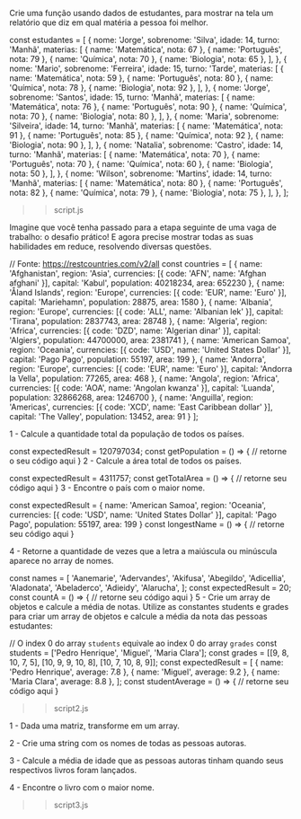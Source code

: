 Crie uma função usando dados de estudantes, para mostrar na tela um relatório que diz em qual matéria a pessoa foi melhor.

const estudantes = [
  {
    nome: 'Jorge',
    sobrenome: 'Silva',
    idade: 14,
    turno: 'Manhã',
    materias: [
      { name: 'Matemática', nota: 67 },
      { name: 'Português', nota: 79 },
      { name: 'Química', nota: 70 },
      { name: 'Biologia', nota: 65 },
    ],
  },
  {
    nome: 'Mario',
    sobrenome: 'Ferreira',
    idade: 15,
    turno: 'Tarde',
    materias: [
      { name: 'Matemática', nota: 59 },
      { name: 'Português', nota: 80 },
      { name: 'Química', nota: 78 },
      { name: 'Biologia', nota: 92 },
    ],
  },
  {
    nome: 'Jorge',
    sobrenome: 'Santos',
    idade: 15,
    turno: 'Manhã',
    materias: [
      { name: 'Matemática', nota: 76 },
      { name: 'Português', nota: 90 },
      { name: 'Química', nota: 70 },
      { name: 'Biologia', nota: 80 },
    ],
  },
  {
    nome: 'Maria',
    sobrenome: 'Silveira',
    idade: 14,
    turno: 'Manhã',
    materias: [
      { name: 'Matemática', nota: 91 },
      { name: 'Português', nota: 85 },
      { name: 'Química', nota: 92 },
      { name: 'Biologia', nota: 90 },
    ],
  },
  {
    nome: 'Natalia',
    sobrenome: 'Castro',
    idade: 14,
    turno: 'Manhã',
    materias: [
      { name: 'Matemática', nota: 70 },
      { name: 'Português', nota: 70 },
      { name: 'Química', nota: 60 },
      { name: 'Biologia', nota: 50 },
    ],
  },
  {
    nome: 'Wilson',
    sobrenome: 'Martins',
    idade: 14,
    turno: 'Manhã',
    materias: [
      { name: 'Matemática', nota: 80 },
      { name: 'Português', nota: 82 },
      { name: 'Química', nota: 79 },
      { name: 'Biologia', nota: 75 },
    ],
  },
];

>>script.js

Imagine que você tenha passado para a etapa seguinte de uma vaga de trabalho: o desafio prático! E agora precise mostrar todas as suas habilidades em reduce, resolvendo diversas questões.

// Fonte: <https://restcountries.com/v2/all>
const countries = [
  {
    name: 'Afghanistan',
    region: 'Asia',
    currencies: [{ code: 'AFN', name: 'Afghan afghani' }],
    capital: 'Kabul',
    population: 40218234,
    area: 652230
  },
  {
    name: 'Åland Islands',
    region: 'Europe',
    currencies: [{ code: 'EUR', name: 'Euro' }],
    capital: 'Mariehamn',
    population: 28875,
    area: 1580
  },
  {
    name: 'Albania',
    region: 'Europe',
    currencies: [{ code: 'ALL', name: 'Albanian lek' }],
    capital: 'Tirana',
    population: 2837743,
    area: 28748
  },
  {
    name: 'Algeria',
    region: 'Africa',
    currencies: [{ code: 'DZD', name: 'Algerian dinar' }],
    capital: 'Algiers',
    population: 44700000,
    area: 2381741
  },
  {
    name: 'American Samoa',
    region: 'Oceania',
    currencies: [{ code: 'USD', name: 'United States Dollar' }],
    capital: 'Pago Pago',
    population: 55197,
    area: 199
  },
  {
    name: 'Andorra',
    region: 'Europe',
    currencies: [{ code: 'EUR', name: 'Euro' }],
    capital: 'Andorra la Vella',
    population: 77265,
    area: 468
  },
  {
    name: 'Angola',
    region: 'Africa',
    currencies: [{ code: 'AOA', name: 'Angolan kwanza' }],
    capital: 'Luanda',
    population: 32866268,
    area: 1246700
  },
  {
    name: 'Anguilla',
    region: 'Americas',
    currencies: [{ code: 'XCD', name: 'East Caribbean dollar' }],
    capital: 'The Valley',
    population: 13452,
    area: 91
  }
];

1 - Calcule a quantidade total da população de todos os países.

const expectedResult = 120797034;
const getPopulation = () => {
 // retorne o seu código aqui
}
2 - Calcule a área total de todos os países.

const expectedResult = 4311757;
const getTotalArea = () => {
// retorne seu código aqui
}
3 - Encontre o país com o maior nome.

const expectedResult = {
  name: 'American Samoa',
  region: 'Oceania',
  currencies: [{ code: 'USD', name: 'United States Dollar' }],
  capital: 'Pago Pago',
  population: 55197,
  area: 199
}
const longestName = () => {
  // retorne seu código aqui
}

4 - Retorne a quantidade de vezes que a letra a maiúscula ou minúscula aparece no array de nomes.

const names = [
  'Aanemarie', 'Adervandes', 'Akifusa',
  'Abegildo', 'Adicellia', 'Aladonata',
  'Abeladerco', 'Adieidy', 'Alarucha',
];
const expectedResult = 20;
const countA = () => {
  // retorne seu código aqui
}
5 - Crie um array de objetos e calcule a média de notas. Utilize as constantes students e grades para criar um array de objetos e calcule a média da nota das pessoas estudantes:

// O index 0 do array `students` equivale ao index 0 do array `grades`
const students = ['Pedro Henrique', 'Miguel', 'Maria Clara'];
const grades = [[9, 8, 10, 7, 5], [10, 9, 9, 10, 8], [10, 7, 10, 8, 9]];
const expectedResult = [
 { name: 'Pedro Henrique', average: 7.8 },
 { name: 'Miguel', average: 9.2 },
 { name: 'Maria Clara', average: 8.8 },
];
const studentAverage = () => {
  // retorne seu código aqui
}

>>script2.js

1 - Dada uma matriz, transforme em um array.

2 - Crie uma string com os nomes de todas as pessoas autoras.

3 - Calcule a média de idade que as pessoas autoras tinham quando seus respectivos livros foram lançados.

4 - Encontre o livro com o maior nome.

>>script3.js